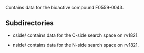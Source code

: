 Contains data for the bioactive compound F0559-0043.

## Subdirectories

- cside/ contains data for the C-side search space on rv1821.

- nside/ contains data for the N-side search space on rv1821.


